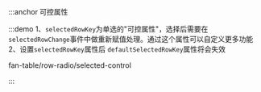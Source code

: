 :::anchor 可控属性

:::demo 1、`selectedRowKey`为单选的"可控属性"，选择后需要在`selectedRowChange`事件中做重新赋值处理。通过这个属性可以自定义更多功能<br>2、设置`selectedRowKey`属性后 `defaultSelectedRowKey`属性将会失效

fan-table/row-radio/selected-control

:::
